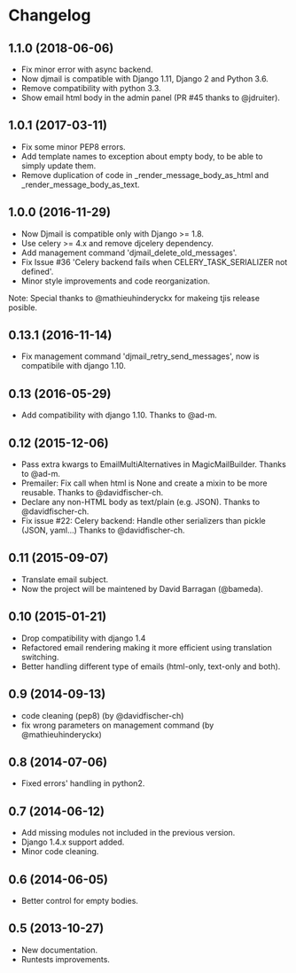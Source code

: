 # Changelog #


## 1.1.0 (2018-06-06)

- Fix minor error with async backend.
- Now djmail is compatible with Django 1.11, Django 2 and Python 3.6.
- Remove compatibility with python 3.3.
- Show email html body in the admin panel (PR #45 thanks to @jdruiter).


## 1.0.1 (2017-03-11)

- Fix some minor PEP8 errors.
- Add template names to exception about empty body, to be able to simply update them.
- Remove duplication of code in _render_message_body_as_html and _render_message_body_as_text.


## 1.0.0 (2016-11-29)

- Now Djmail is compatible only with Django >= 1.8.
- Use celery >= 4.x and remove djcelery dependency.
- Add management command 'djmail_delete_old_messages'.
- Fix Issue #36 'Celery backend fails when CELERY_TASK_SERIALIZER not defined'.
- Minor style improvements and code reorganization.

Note: Special thanks to @mathieuhinderyckx for makeing tjis release posible.


## 0.13.1 (2016-11-14)

- Fix management command 'djmail_retry_send_messages',
  now is compatibile with django 1.10.


## 0.13 (2016-05-29)

- Add compatibility with django 1.10.
  Thanks to @ad-m.


## 0.12 (2015-12-06)

- Pass extra kwargs to EmailMultiAlternatives in MagicMailBuilder.
  Thanks to @ad-m.
- Premailer: Fix call when html is None and create a mixin to be more reusable.
  Thanks to @davidfischer-ch.
- Declare any non-HTML body as text/plain (e.g. JSON).
  Thanks to @davidfischer-ch.
- Fix issue #22: Celery backend: Handle other serializers than pickle (JSON, yaml...)
  Thanks to @davidfischer-ch.


## 0.11 (2015-09-07)

- Translate email subject.
- Now the project will be maintened by David Barragan (@bameda).


## 0.10 (2015-01-21)

- Drop compatibility with django 1.4
- Refactored email rendering making it more efficient using translation switching.
- Better handling different type of emails (html-only, text-only and both).


## 0.9 (2014-09-13)

- code cleaning (pep8) (by @davidfischer-ch)
- fix wrong parameters on management command (by @mathieuhinderyckx)


## 0.8 (2014-07-06)

- Fixed errors' handling in python2.


## 0.7 (2014-06-12)

- Add missing modules not included in the previous version.
- Django 1.4.x support added.
- Minor code cleaning.


## 0.6 (2014-06-05)

- Better control for empty bodies.


## 0.5 (2013-10-27)

- New documentation.
- Runtests improvements.
